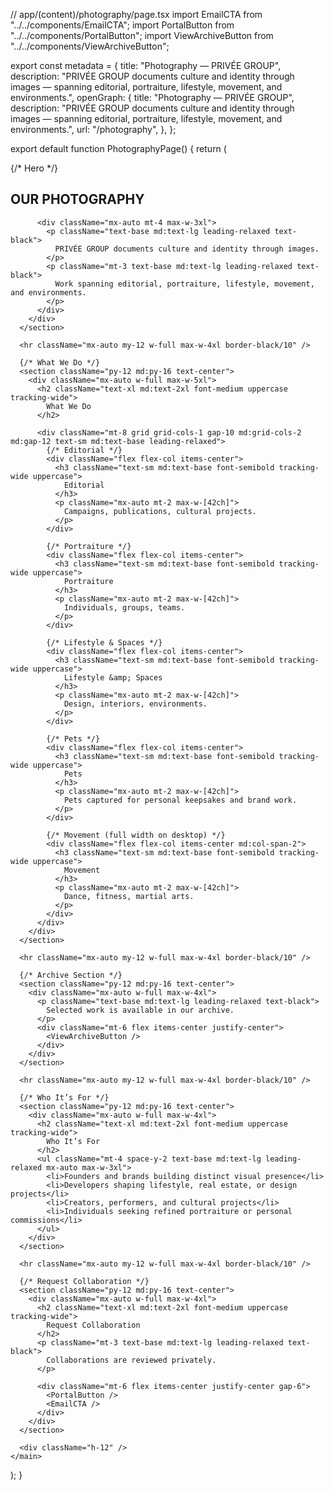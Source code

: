 // app/(content)/photography/page.tsx
import EmailCTA from "../../components/EmailCTA";
import PortalButton from "../../components/PortalButton";
import ViewArchiveButton from "../../components/ViewArchiveButton";

export const metadata = {
  title: "Photography — PRIVÉE GROUP",
  description:
    "PRIVÉE GROUP documents culture and identity through images — spanning editorial, portraiture, lifestyle, movement, and environments.",
  openGraph: {
    title: "Photography — PRIVÉE GROUP",
    description:
      "PRIVÉE GROUP documents culture and identity through images — spanning editorial, portraiture, lifestyle, movement, and environments.",
    url: "/photography",
  },
};

export default function PhotographyPage() {
  return (
    <main className="px-6 bg-white text-black min-h-screen">
      {/* Hero */}
      <section className="pt-20 pb-10 text-center">
        <div className="mx-auto w-full max-w-4xl">
          <h1 className="text-5xl md:text-6xl leading-tight font-semibold tracking-wide uppercase">
            OUR <span className="font-serif italic">PHOTOGRAPHY</span>
          </h1>

          <div className="mx-auto mt-4 max-w-3xl">
            <p className="text-base md:text-lg leading-relaxed text-black">
              PRIVÉE GROUP documents culture and identity through images.
            </p>
            <p className="mt-3 text-base md:text-lg leading-relaxed text-black">
              Work spanning editorial, portraiture, lifestyle, movement, and environments.
            </p>
          </div>
        </div>
      </section>

      <hr className="mx-auto my-12 w-full max-w-4xl border-black/10" />

      {/* What We Do */}
      <section className="py-12 md:py-16 text-center">
        <div className="mx-auto w-full max-w-5xl">
          <h2 className="text-xl md:text-2xl font-medium uppercase tracking-wide">
            What We Do
          </h2>

          <div className="mt-8 grid grid-cols-1 gap-10 md:grid-cols-2 md:gap-12 text-sm md:text-base leading-relaxed">
            {/* Editorial */}
            <div className="flex flex-col items-center">
              <h3 className="text-sm md:text-base font-semibold tracking-wide uppercase">
                Editorial
              </h3>
              <p className="mx-auto mt-2 max-w-[42ch]">
                Campaigns, publications, cultural projects.
              </p>
            </div>

            {/* Portraiture */}
            <div className="flex flex-col items-center">
              <h3 className="text-sm md:text-base font-semibold tracking-wide uppercase">
                Portraiture
              </h3>
              <p className="mx-auto mt-2 max-w-[42ch]">
                Individuals, groups, teams.
              </p>
            </div>

            {/* Lifestyle & Spaces */}
            <div className="flex flex-col items-center">
              <h3 className="text-sm md:text-base font-semibold tracking-wide uppercase">
                Lifestyle &amp; Spaces
              </h3>
              <p className="mx-auto mt-2 max-w-[42ch]">
                Design, interiors, environments.
              </p>
            </div>

            {/* Pets */}
            <div className="flex flex-col items-center">
              <h3 className="text-sm md:text-base font-semibold tracking-wide uppercase">
                Pets
              </h3>
              <p className="mx-auto mt-2 max-w-[42ch]">
                Pets captured for personal keepsakes and brand work.
              </p>
            </div>

            {/* Movement (full width on desktop) */}
            <div className="flex flex-col items-center md:col-span-2">
              <h3 className="text-sm md:text-base font-semibold tracking-wide uppercase">
                Movement
              </h3>
              <p className="mx-auto mt-2 max-w-[42ch]">
                Dance, fitness, martial arts.
              </p>
            </div>
          </div>
        </div>
      </section>

      <hr className="mx-auto my-12 w-full max-w-4xl border-black/10" />

      {/* Archive Section */}
      <section className="py-12 md:py-16 text-center">
        <div className="mx-auto w-full max-w-4xl">
          <p className="text-base md:text-lg leading-relaxed text-black">
            Selected work is available in our archive.
          </p>
          <div className="mt-6 flex items-center justify-center">
            <ViewArchiveButton />
          </div>
        </div>
      </section>

      <hr className="mx-auto my-12 w-full max-w-4xl border-black/10" />

      {/* Who It’s For */}
      <section className="py-12 md:py-16 text-center">
        <div className="mx-auto w-full max-w-4xl">
          <h2 className="text-xl md:text-2xl font-medium uppercase tracking-wide">
            Who It’s For
          </h2>
          <ul className="mt-4 space-y-2 text-base md:text-lg leading-relaxed mx-auto max-w-3xl">
            <li>Founders and brands building distinct visual presence</li>
            <li>Developers shaping lifestyle, real estate, or design projects</li>
            <li>Creators, performers, and cultural projects</li>
            <li>Individuals seeking refined portraiture or personal commissions</li>
          </ul>
        </div>
      </section>

      <hr className="mx-auto my-12 w-full max-w-4xl border-black/10" />

      {/* Request Collaboration */}
      <section className="py-12 md:py-16 text-center">
        <div className="mx-auto w-full max-w-4xl">
          <h2 className="text-xl md:text-2xl font-medium uppercase tracking-wide">
            Request Collaboration
          </h2>
          <p className="mt-3 text-base md:text-lg leading-relaxed text-black">
            Collaborations are reviewed privately.
          </p>

          <div className="mt-6 flex items-center justify-center gap-6">
            <PortalButton />
            <EmailCTA />
          </div>
        </div>
      </section>

      <div className="h-12" />
    </main>
  );
}